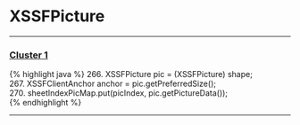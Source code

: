 # XSSFPicture

***

### [Cluster 1](./1)
{% highlight java %}
266. XSSFPicture pic = (XSSFPicture) shape;  
267. XSSFClientAnchor anchor = pic.getPreferredSize();  
270. sheetIndexPicMap.put(picIndex, pic.getPictureData());  
{% endhighlight %}

***


